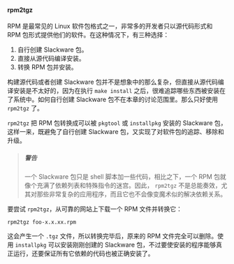 #### rpm2tgz

RPM 是最常见的 Linux 软件包格式之一，非常多的开发者只以源代码形式和 RPM 包形式提供他们的软件。在这种情况下，有三种选择：

1. 自行创建 Slackware 包。
2. 直接从源代码编译安装。
3. 转换 RPM 包并安装。

构建源代码或者创建 Slackware 包并不是想象中的那么复杂，但直接从源代码编译安装是不太好的，因为在执行 `make install` 之后，很难追踪哪些东西被安装在了系统中。如何自行创建 Slackware 包不在本章的讨论范围里。那么只好使用 `rpm2tgz` 了。

`rpm2tgz` 把 RPM 包转换成可以被 `pkgtool` 或 `installpkg` 安装的 Slackware 包，这样一来，既避免了自行创建 Slackware 包，又实现了对软件包的追踪、移除和升级。

> ##### 警告
>
> 一个 Slackware 包只是 shell 脚本加一些代码，相比之下，一个 RPM 包就像个充满了依赖列表和特殊指令的迷宫。因此， `rpm2tgz` 不是总能奏效，尤其对那些非常复杂的应用程序，而且它也不会像变魔术似的解决依赖关系。

要尝试 `rpm2tgz`，从可靠的网站上下载一个 RPM 文件并转换它：

```
rpm2tgz foo-x.x.xx.rpm
```

这会产生一个 `.tgz` 文件，所以转换完毕后，原来的 RPM 文件完全可以删除。使用 `installpkg` 可以安装刚刚创建的 Slackware 包，不过要使安装的程序能够真正运行，还要保证所有它依赖的代码也被正确安装了。
